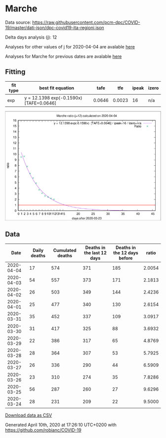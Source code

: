 # Marche

Data source: https://raw.githubusercontent.com/pcm-dpc/COVID-19/master/dati-json/dpc-covid19-ita-regioni.json

Delta days analysis (j): 12

Analyses for other values of j for 2020-04-04 are avalable [here](../README.md)

Analyses for Marche for previous dates are avalable [here](../../README.md)

## Fitting 
|fit type|best fit equation|tafe|tfe|ipeak|izero|
|-------|-----|--------|------|---|---|
|exp|y = 12.1398 exp(-0.1590x)  [TAFE=0.0646]|0.0646|0.0023|16|n/a|

![Plot](COVID-19_marche_j12_2020-04-04.png)

## Data
|Date|Daily deaths|Cumulated deaths|Deaths in the last 12 days|Deaths in the 12 days before|ratio|
|----|----------|-----------|-------|--------------------|-----|
|2020-04-04|17|574|371|185|2.0054|
|2020-04-03|54|557|373|171|2.1813|
|2020-04-02|26|503|349|144|2.4236|
|2020-04-01|25|477|340|130|2.6154|
|2020-03-31|35|452|337|109|3.0917|
|2020-03-30|31|417|325|88|3.6932|
|2020-03-29|22|386|317|65|4.8769|
|2020-03-28|28|364|307|53|5.7925|
|2020-03-27|26|336|290|44|6.5909|
|2020-03-26|23|310|274|35|7.8286|
|2020-03-25|56|287|260|27|9.6296|
|2020-03-24|28|231|209|22|9.5000|

[Download data as CSV](COVID-19_marche_j12_2020-04-04.csv)

Generated April 10th, 2020 at 17:26:10 UTC+0200 with https://github.com/robianc/COVID-19
